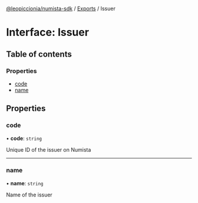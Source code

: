 [@leopiccionia/numista-sdk](../README.md) / [Exports](../modules.md) / Issuer

# Interface: Issuer

## Table of contents

### Properties

- [code](Issuer.md#code)
- [name](Issuer.md#name)

## Properties

### code

• **code**: `string`

Unique ID of the issuer on Numista

___

### name

• **name**: `string`

Name of the issuer
